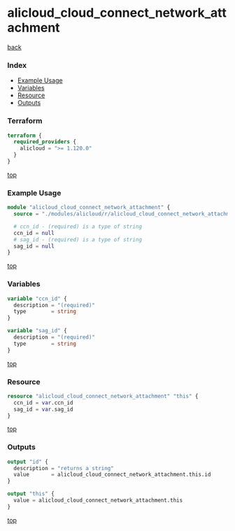 # alicloud_cloud_connect_network_attachment

[back](../alicloud.md)

### Index

- [Example Usage](#example-usage)
- [Variables](#variables)
- [Resource](#resource)
- [Outputs](#outputs)

### Terraform

```terraform
terraform {
  required_providers {
    alicloud = ">= 1.120.0"
  }
}
```

[top](#index)

### Example Usage

```terraform
module "alicloud_cloud_connect_network_attachment" {
  source = "./modules/alicloud/r/alicloud_cloud_connect_network_attachment"

  # ccn_id - (required) is a type of string
  ccn_id = null
  # sag_id - (required) is a type of string
  sag_id = null
}
```

[top](#index)

### Variables

```terraform
variable "ccn_id" {
  description = "(required)"
  type        = string
}

variable "sag_id" {
  description = "(required)"
  type        = string
}
```

[top](#index)

### Resource

```terraform
resource "alicloud_cloud_connect_network_attachment" "this" {
  ccn_id = var.ccn_id
  sag_id = var.sag_id
}
```

[top](#index)

### Outputs

```terraform
output "id" {
  description = "returns a string"
  value       = alicloud_cloud_connect_network_attachment.this.id
}

output "this" {
  value = alicloud_cloud_connect_network_attachment.this
}
```

[top](#index)